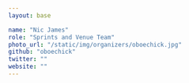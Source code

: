 ```yaml
---
layout: base

name: "Nic James"
role: "Sprints and Venue Team"
photo_url: "/static/img/organizers/oboechick.jpg"
github: "oboechick"
twitter: ""
website: ""
---
```

